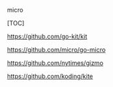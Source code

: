 micro

[TOC]


https://github.com/go-kit/kit

https://github.com/micro/go-micro

https://github.com/nytimes/gizmo

https://github.com/koding/kite


